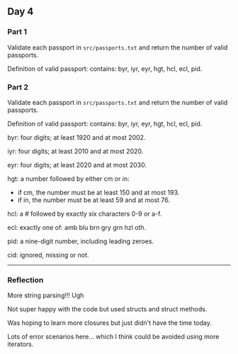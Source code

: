 ## Day 4

### Part 1

Validate each passport in `src/passports.txt` and return the number of valid passports. 

Definition of valid passport: contains: byr, iyr, eyr, hgt, hcl, ecl, pid.

### Part 2

Validate each passport in `src/passports.txt` and return the number of valid passports. 

Definition of valid passport: contains: byr, iyr, eyr, hgt, hcl, ecl, pid. 

byr: four digits; at least 1920 and at most 2002.

iyr: four digits; at least 2010 and at most 2020.

eyr: four digits; at least 2020 and at most 2030.

hgt: a number followed by either cm or in:
- if cm, the number must be at least 150 and at most 193.
- if in, the number must be at least 59 and at most 76.

hcl: a # followed by exactly six characters 0-9 or a-f.

ecl: exactly one of: amb blu brn gry grn hzl oth.

pid: a nine-digit number, including leading zeroes.

cid: ignored, missing or not.

***

### Reflection

More string parsing!!! Ugh

Not super happy with the code but used structs and struct methods.

Was hoping to learn more closures but just didn't have the time today. 

Lots of error scenarios here... which I think could be avoided using more iterators.
